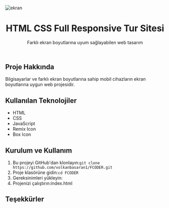 ![ekran](https://github.com/volkanbasaran1/FCODER/assets/76842256/73e5d614-c7bc-4d4c-955b-08c67e08df01)

<!DOCTYPE html>
<html lang="en">
<head>
    <meta charset="UTF-8">
    <meta name="viewport" content="width=device-width, initial-scale=1.0">
</head>
<body>
    <header>
        <h1>HTML CSS Full Responsive Tur Sitesi</h1>
        <p>Farklı ekran boyutlarına uyum sağlayabilen web tasarım</p>
    </header>
    <div class="container">
        <h2>Proje Hakkında</h2>
        <p>Bilgisayarlar ve farklı ekran boyutlarına sahip mobil cihazların ekran boyutlarına uygun web projesidir.</p>
        <h2>Kullanılan Teknolojiler</h2>
        <ul>
            <li>HTML</li>
             <li>CSS</li>
             <li>JavaScript</li>
            <li>Remix Icon</li>
            <li>Box Icon</li>
        </ul>
        <h2>Kurulum ve Kullanım</h2>
        <ol>
            <li>Bu projeyi GitHub'dan klonlayın:<code>git clone https://github.com/volkanbasaran1/FCODER.git</code></li>
            <li>Proje klasörüne gidin:<code>cd FCODER</code></li>
            <li>Gereksinimleri yükleyin:</li>
            <li>Projenizi çalıştırın:index.html</li>
        </ol>
        <h2>Teşekkürler</h2>
    </div>
</body>
</html>
